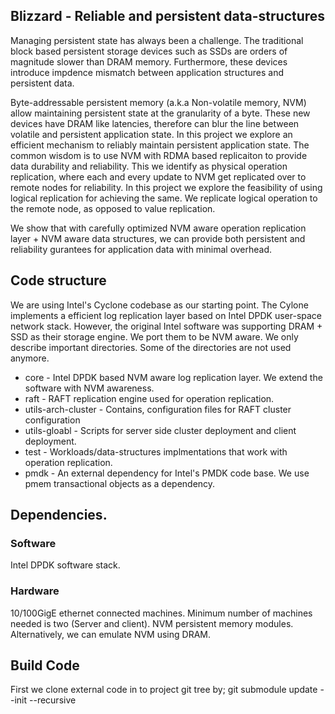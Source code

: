## Blizzard - Reliable and persistent data-structures

Managing persistent state has always been a challenge. The traditional block based
persistent storage devices such as SSDs are orders of magnitude slower than DRAM memory.
Furthermore, these devices introduce impdence mismatch between application structures and
persistent data.

Byte-addressable persistent memory (a.k.a Non-volatile memory, NVM)  allow maintaining persistent state at the granularity
of a byte. These new devices have DRAM like latencies, therefore can blur the line between
volatile and persistent application state. In this project we explore an efficient
mechanism to reliably maintain persistent application state. The common wisdom is to use 
NVM with RDMA based replicaiton to provide data durability and reliability. This we identify
as physical operation replication, where each and every update to NVM get replicated over to remote nodes
for reliability. In this project we explore the feasibility of using logical replication for achieving the
same. We replicate logical operation to the remote node, as opposed to value replication.

We show that with carefully optimized NVM aware operation replication layer + NVM aware data structures, we can provide
both persistent and reliability gurantees for application data with minimal overhead.

## Code structure

We are using Intel's Cyclone codebase as our starting point. The Cylone implements a efficient log replication
layer based on Intel DPDK user-space network stack. However, the original Intel software was supporting DRAM + SSD
as their storage engine. We port them to be NVM aware.
We only describe important directories. Some of the directories are not used anymore.

* core -  Intel DPDK based NVM aware log replication layer. We extend the software with NVM awareness. 
* raft - RAFT replication engine used for operation replication. 
* utils-arch-cluster - Contains, configuration files for RAFT cluster configuration
* utils-gloabl - Scripts for server side cluster deployment and client deployment.
* test - Workloads/data-structures implmentations that work with operation replication.
* pmdk - An external dependency for Intel's PMDK code base. We use pmem transactional objects as a dependency.

## Dependencies.

### Software

Intel DPDK software stack.

### Hardware

10/100GigE ethernet connected machines. Minimum number of machines needed is two (Server and client).
NVM persistent memory modules. Alternatively, we can emulate NVM using DRAM.

## Build Code

First we clone external code in to project git tree by;
git submodule update --init --recursive
